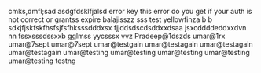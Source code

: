 
cmks,dmfl;sad
asdgfdsklfjalsd
error key
this error do you get if your auth is not correct or grantss expire balajisszz
sss
test yellowfinza b b
sdkjfjskfskfhsfsjfsfhksssdddxsx
fjjddsdscdsddxxdsaa
jsxcddddeddxxdvn nn
fssxsssdssxxb
gglmss
yycsssx
vvz
Pradeep@1dszds
umar@1rx
umar@7sept
umar@7sept
umar@testgain
umar@testagain
umar@testagain
umar@testagain
umar@testing
umar@testing
umar@testing
umar@testing
umar@testing
testng
